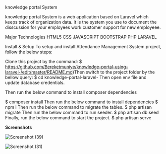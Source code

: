 knowledge portal  System


knowledge portal  System is a web application based on Laravel which keeps track of organization data. It is the system you use to document the disscussion for your employees work customer support for new employeee.

Major Technologies
        HTML5
        CSS
        JAVASCRIPT
        BOOTSTRAP
        PHP
        LARAVEL


 Install & Setup
To setup and install Attendance Management System project, follow the below steps:

Clone this project by the command:
$ https://github.com/Bereketmuniye/knowledge-portal-using-laravel-/edit/master/README.md)Then switch to the project folder by the bellow query:
$ cd knowledge-portal-laravel-
Then open env file and update database credentials.

Then run the below command to install composer dependencies

$ composer install
Then run the below command to install dependencies
$ npm i
Then run the below command to migrate the tables.
$ php artisan migrate 
Then run the below command to run seeder.
$ php artisan db:seed 
Finally, run the below command to start the project.
$ php artisan serve



**Screenshots**

![Screenshot (39)](https://github.com/Bereketmuniye/knowledge-portal-using-laravel-/assets/107196062/f3234e41-a80e-4ece-adda-bc8b054c4848)


![Screenshot (31)](https://github.com/Bereketmuniye/knowledge-portal-using-laravel-/assets/107196062/af876c75-12bf-43be-9b60-0c3ac3db1e9f)











